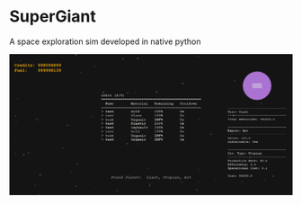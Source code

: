# SuperGiant

A space exploration sim developed in native python


![alt text](https://github.com/tparker48/SuperGiant/blob/main/images/current_state.png)
